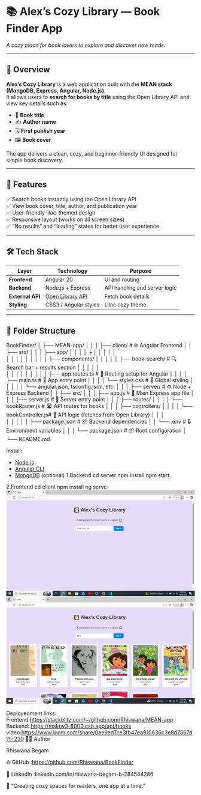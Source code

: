 # 📚 Alex’s Cozy Library — Book Finder App

_A cozy place for book lovers to explore and discover new reads._

---

## 🌟 Overview

**Alex’s Cozy Library** is a web application built with the **MEAN stack (MongoDB, Express, Angular, Node.js)**.  
It allows users to **search for books by title** using the Open Library API and view key details such as:

- 📖 **Book title**
- ✍️ **Author name**
- 🗓️ **First publish year**
- 🖼️ **Book cover**

The app delivers a clean, cozy, and beginner-friendly UI designed for simple book discovery.

---

## 🎯 Features

✅ Search books instantly using the Open Library API  
✅ View book cover, title, author, and publication year  
✅ User-friendly lilac-themed design  
✅ Responsive layout (works on all screen sizes)  
✅ “No results” and “loading” states for better user experience  



---

## 🛠️ Tech Stack

| Layer | Technology | Purpose |
|-------|-------------|----------|
| **Frontend** | Angular 20 | UI and routing |
| **Backend** | Node.js + Express | API handling and server logic |
| **External API** | [Open Library API](https://openlibrary.org/developers/api) | Fetch book details |
| **Styling** | CSS3 / Angular styles | Lilac cozy theme |

---

## 🧩 Folder Structure

BookFinder/
│
├── MEAN-app/
│   │
│   ├── client/                      # 🌐 Angular Frontend
│   │   ├── src/
│   │   │   ├── app/
│   │   │   │   ├
│   │   │   │   │   
│   │   │   │   │
│   │   │   │   ├── components/
│   │   │   │   │   ├── book-search/ # 🔍 Search bar + results section
│   │   │   │   │   
│   │   │   │   │
│   │   │   │   ├── app.routes.ts    # 🚦 Routing setup for Angular
│   │   │   │   ├── main.ts          # 🧠 App entry point
│   │   │   │   └── styles.css       # 🎨 Global styling
│   │   │
│   │   └── angular.json, tsconfig.json, etc.
│   │
│   ├── server/                      # ⚙️ Node + Express Backend
│   │   ├── src/
│   │   │   ├── app.js               # 🚀 Main Express app file
│   │   │   ├── server.js            # 🧩 Server entry point
│   │   │   ├── routes/
│   │   │   │   └── bookRouter.js    # 🛣️ API routes for books
│   │   │   ├── controllers/
│   │   │   │   └── bookController.js# 🧠 API logic (fetches from Open Library)
│   │   │   
│   │   │
│   │   ├── package.json             # 📦 Backend dependencies
│   │   └── .env                     # 🔒 Environment variables
│   │
│   └── package.json                 # 📦 Root configuration
│
└── README.md  
                      
Install:
- [Node.js](https://nodejs.org/)
- [Angular CLI](https://angular.io/cli)
- [MongoDB](https://www.mongodb.com/) (optional)
1.Backend
cd server
npm install
npm start

2.Frontend
cd client
npm install
ng serve
![alt text](images/image.png)
![alt text](images/image-1.png)

Deployedment links:
Frontend:https://stackblitz.com/~/github.com/Rhiswana/MEAN-app
Backend: https://msktw3-8000.csb.app/api/books
video:https://www.loom.com/share/0ae9ed7ce3fb47ea910636c3e8d7567d?t=230
🧑‍💻 Author

Rhiswana Begam


🌐 GitHub :https://github.com/Rhiswana/BookFinder

💼 LinkedIn :linkedin.com/in/rhiswana-begam-b-284544286

💬 “Creating cozy spaces for readers, one app at a time.”
